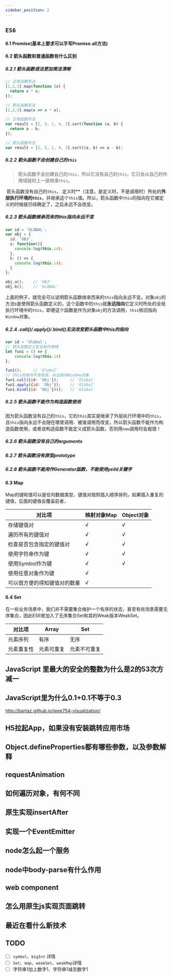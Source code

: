 ```yaml
---
sidebar_position: 2
---
```


## `ES6`

#### 6.1 Promise(基本上要求可以手写Promise.all方法)

#### 6.2 箭头函数和普通函数有什么区别

##### 6.2.1 箭头函数语法更加简洁清晰

```javascript
// 正常函数写法
[1,2,3].map(function (x) {
  return x * x;
});

// 箭头函数写法
[1,2,3].map(x => x * x);

// 正常函数写法
var result = [2, 5, 1, 4, 3].sort(function (a, b) {
  return a - b;
});

// 箭头函数写法
var result = [2, 5, 1, 4, 3].sort((a, b) => a - b);
```

##### 6.2.2 箭头函数不会创建自己的`this`

> 箭头函数不会创建自己的`this`，所以它没有自己的`this`，它只会从自己的作用域链的上一层继承`this`。

​		箭头函数没有自己的`this`， 定义时**（注意，是定义时，不是调用时）所处的**外层执行环境的`this`**，并继承这个`this`值。所以，箭头函数中`this`的指向在它被定义的时候就已经确定了，之后永远不会改变。

##### 6.2.3 箭头函数继承而来的this指向永远不变

```javascript
var id = 'GLOBAL';
var obj = {
  id: 'OBJ',
  a: function(){
    console.log(this.id);
  },
  b: () => {
    console.log(this.id);
  }
};

obj.a();    // 'OBJ'
obj.b();    // 'GLOBAL'
```

​		上面的例子，就完全可以说明箭头函数继承而来的`this`指向永远不变。对象`obj`的方法`b`是使用箭头函数定义的，这个函数中的`this`就**永远指向**它定义时所处的全局执行环境中的`this`，即便这个函数是作为对象`obj`的方法调用，`this`依旧指向`Window`对象。

##### 6.2.4 .call()/.apply()/.bind()无法改变箭头函数中this的指向

```javascript
var id = 'Global';
// 箭头函数定义在全局作用域
let fun1 = () => {
    console.log(this.id)
};

fun1();     // 'Global'
// this的指向不会改变，永远指向Window对象
fun1.call({id: 'Obj'});     // 'Global'
fun1.apply({id: 'Obj'});    // 'Global'
fun1.bind({id: 'Obj'})();   // 'Global'
```

##### 6.2.5 箭头函数不能作为构造函数使用

​		因为箭头函数没有自己的`this`，它的`this`其实是继承了外层执行环境中的`this`，且`this`指向永远不会随在哪里调用、被谁调用而改变，所以箭头函数不能作为构造函数使用，或者说构造函数不能定义成箭头函数，否则用`new`调用时会报错！

##### 6.2.6 箭头函数没有自己的arguments

##### 6.2.7 箭头函数没有原型prototype

##### 6.2.8 箭头函数不能用作Generator函数，不能使用yeild关键字

#### 6.3 Map

Map的键和值可以是任何数据类型，键值对按照插入顺序排列，如果插入重复的键值，后面的键值会覆盖前者，

| 对比项                       | 映射对象Map | Object对象 |
| ---------------------------- | ----------- | ---------- |
| 存储键值对                   | √           | √          |
| 遍历所有的键值对             | √           | √          |
| 检查是否包含指定的键值对     | √           | √          |
| 使用字符串作为键             | √           | √          |
| 使用Symbol作为键             | √           | √          |
| 使用任意对象作为键           | √           |            |
| 可以很方便的得知键值对的数量 | √           |            |



#### 6.4 Set

在一些业务场景中，我们并不需要集合维护一个有序的状态，甚至有些场景需要无序集合，因此ES6里加入了无序集合Set和其的Weak版本WeakSet。

| 对比项     | Array      | Set          |
| ---------- | ---------- | ------------ |
| 元素序列   | 有序       | 无序         |
| 元素重复性 | 元素可重复 | 元素不可重复 |








## JavaScript 里最大的安全的整数为什么是2的53次方减一

## JavaScript里为什么0.1+0.1不等于0.3

http://bartaz.github.io/ieee754-visualization/

## H5拉起App，如果没有安装跳转应用市场

## Object.defineProperties都有哪些参数，以及参数解释

## requestAnimation

## 如何遍历对象，有何不同

## 原生实现insertAfter

## 实现一个EventEmitter

## node怎么起一个服务

## node中body-parse有什么作用
 
## web component

## 怎么用原生js实现页面跳转

## 最近在看什么新技术

## TODO

-   [ ] `symbol`、`bigInt` 详情
-   [ ] `Set`、`map`、`weakSet`、`weakMap`详情
-   [ ] 字符串1加上数字1、字符串1减去数字1
